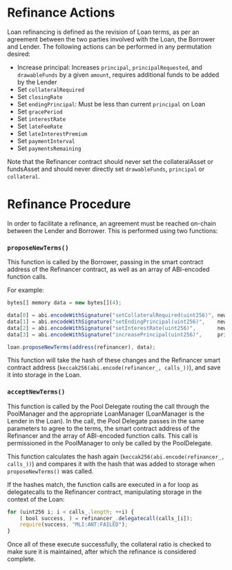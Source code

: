 # Refinance Actions

Loan refinancing is defined as the revision of Loan terms, as per an agreement between the two parties involved with the Loan, the Borrower and Lender. The following actions can be performed in any permutation desired:
- Increase principal: Increases `principal`, `principalRequested`, and `drawableFunds` by a given `amount`, requires additional funds to be added by the Lender
- Set `collateralRequired`
- Set `closingRate`
- Set `endingPrincipal`: Must be less than current `principal` on Loan
- Set `gracePeriod`
- Set `interestRate`
- Set `lateFeeRate`
- Set `lateInterestPremium`
- Set `paymentInterval`
- Set `paymentsRemaining`

Note that the Refinancer contract should never set the collateralAsset or fundsAsset and should never directly set `drawableFunds`, `principal` or `collateral`.

# Refinance Procedure

In order to facilitate a refinance, an agreement must be reached on-chain between the Lender and Borrower. This is performed using two functions:

### `proposeNewTerms()`

This function is called by the Borrower, passing in the smart contract address of the Refinancer contract, as well as an array of ABI-encoded function calls.

For example:
```js
bytes[] memory data = new bytes[](4);

data[0] = abi.encodeWithSignature("setCollateralRequired(uint256)", newCollateralRequired_);
data[1] = abi.encodeWithSignature("setEndingPrincipal(uint256)",    newEndingPrincipal_);
data[2] = abi.encodeWithSignature("setInterestRate(uint256)",       newInterestRate_);
data[3] = abi.encodeWithSignature("increasePrincipal(uint256)",     principalIncrease_);

loan.proposeNewTerms(address(refinancer), data);
```

This function will take the hash of these changes and the Refinancer smart contract address (`keccak256(abi.encode(refinancer_, calls_))`), and save it into storage in the Loan.

### `acceptNewTerms()`

This function is called by the Pool Delegate routing the call through the PoolManager and the appropriate LoanManager (LoanManager is the Lender in the Loan). In the call, the Pool Delegate passes in the same parameters to agree to the terms, the smart contract address of the Refinancer and the array of ABI-encoded function calls. This call is permissioned in the PoolManager to only be called by the PoolDelegate.

This function calculates the hash again (`keccak256(abi.encode(refinancer_, calls_))`) and compares it with the hash that was added to storage when `proposeNewTerms()` was called.

If the hashes match, the function calls are executed in a for loop as delegatecalls to the Refinancer contract, manipulating storage in the context of the Loan:

```js
for (uint256 i; i < calls_.length; ++i) {
    ( bool success, ) = refinancer_.delegatecall(calls_[i]);
    require(success, "MLI:ANT:FAILED");
}
```

Once all of these execute successfully, the collateral ratio is checked to make sure it is maintained, after which the refinance is considered complete.
